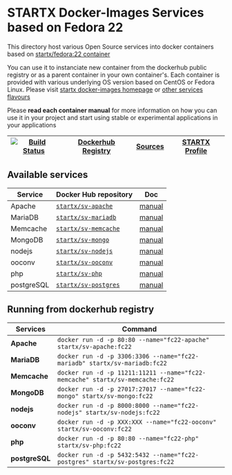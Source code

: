 # STARTX Docker-Images Services based on Fedora 22

This directory host various Open Source services into docker containers based on [startx/fedora:22 container](https://hub.docker.com/r/startx/fedora)

You can use it to instanciate new container from the dockerhub public registry 
or as a parent container in your own container's. 
Each container is provided with various underlying OS version based on CentOS or 
Fedora Linux. Please visit [startx docker-images homepage](https://github.com/startxfr/docker-images/)
or [other services flavours](https://github.com/startxfr/docker-images/Services#container-flavours)

Please **read each container manual** for more information on how you can use it in 
your project and start using stable or experimental applications in your applications

| [![Build Status](https://travis-ci.org/startxfr/docker-images.svg)](https://travis-ci.org/startxfr/docker-images) | [Dockerhub Registry](https://hub.docker.com/r/startx) | [Sources](https://github.com/startxfr/docker-images/)             | [STARTX Profile](https://github.com/startxfr) | 
|-------------------------------------------------------------------------------------------------------------------|-------------------------------------------------------|-------------------------------------------------------------------|-----------------------------------------------|

## Available services

| Service       | Docker Hub repository                                               | Doc
|---------------|---------------------------------------------------------------------|-----------------------------
| Apache        | [`startx/sv-apache`](https://hub.docker.com/r/startx/sv-apache)     | [manual](apache/README.md)
| MariaDB       | [`startx/sv-mariadb`](https://hub.docker.com/r/startx/sv-mariadb)   | [manual](mariadb/README.md)
| Memcache      | [`startx/sv-memcache`](https://hub.docker.com/r/startx/sv-memcache) | [manual](memcache/README.md) 
| MongoDB       | [`startx/sv-mongo`](https://hub.docker.com/r/startx/sv-mongo)       | [manual](mongo/README.md)
| nodejs        | [`startx/sv-nodejs`](https://hub.docker.com/r/startx/sv-nodejs)     | [manual](nodejs/README.md)
| ooconv        | [`startx/sv-ooconv`](https://hub.docker.com/r/startx/sv-ooconv)     | [manual](ooconv/README.md)
| php           | [`startx/sv-php`](https://hub.docker.com/r/startx/sv-php)           | [manual](php/README.md)
| postgreSQL    | [`startx/sv-postgres`](https://hub.docker.com/r/startx/sv-postgres) | [manual](postgres/README.md)


## Running from dockerhub registry

| Services            | Command                                                                        |
|---------------------|--------------------------------------------------------------------------------|
| **Apache**          | `docker run -d -p 80:80 --name="fc22-apache" startx/sv-apache:fc22`            | 
| **MariaDB**         | `docker run -d -p 3306:3306 --name="fc22-mariadb" startx/sv-mariadb:fc22`      | 
| **Memcache**        | `docker run -d -p 11211:11211 --name="fc22-memcache" startx/sv-memcache:fc22`  | 
| **MongoDB**         | `docker run -d -p 27017:27017 --name="fc22-mongo" startx/sv-mongo:fc22`        | 
| **nodejs**          | `docker run -d -p 8000:8000 --name="fc22-nodejs" startx/sv-nodejs:fc22`        | 
| **ooconv**          | `docker run -d -p XXX:XXX --name="fc22-ooconv" startx/sv-ooconv:fc22`          | 
| **php**             | `docker run -d -p 80:80 --name="fc22-php" startx/sv-php:fc22`                  | 
| **postgreSQL**      | `docker run -d -p 5432:5432 --name="fc22-postgres" startx/sv-postgres:fc22`    | 